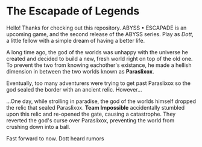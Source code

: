 # The Escapade of Legends

Hello! Thanks for checking out this repository. ABYSS • ESCAPADE is an upcoming game, and the second release of the ABYSS series. Play as *Dott*, a little fellow with a simple dream of having a better life.

A long time ago, the god of the worlds was unhappy with the universe he created and decided to build a new, fresh world right on top of the old one. To prevent the two from knowing eachother's existance, he made a hellish dimension in between the two worlds known as **Paraslixox**. 

Eventually, too many adventurers were trying to get past Paraslixox so the god sealed the border with an ancient relic. However...

...One day, while strolling in paradise, the god of the worlds himself dropped the relic that sealed Paraslixox. **Team Impossible** accidentally stumbled upon this relic and re-opened the gate, causing a catastrophe. They reverted the god's curse over Paraslixox, preventing the world from crushing down into a ball.

Fast forward to now. Dott heard rumors 
